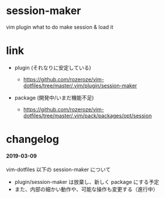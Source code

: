 # session-maker
vim plugin what to do make session & load it

# link

- plugin (それなりに安定している)
  - https://github.com/rozeroze/vim-dotfiles/tree/master/.vim/plugin/session-maker

- package (開発中/いまだ機能不足)
  - https://github.com/rozeroze/vim-dotfiles/tree/master/.vim/pack/packages/opt/session

# changelog

#### 2019-03-09

vim-dotfiles 以下の session-maker について
- plugin/session-maker は放棄し、新しく package にする予定
- また、内部の細かい動作や、可能な操作も変更する（進行中）
